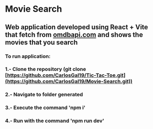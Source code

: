 # Movie Search

## Web application developed using React + Vite that fetch from [omdbapi.com](https://www.omdbapi.com/) and shows the movies that you search

### To run application: 
### 1.- Clone the repository (git clone [https://github.com/CarlosGal19/Tic-Tac-Toe.git](https://github.com/CarlosGal19/Movie-Search.git))
### 2.- Navigate to folder generated
### 3.- Execute the command 'npm i'
### 4.- Run with the command 'npm run dev'

